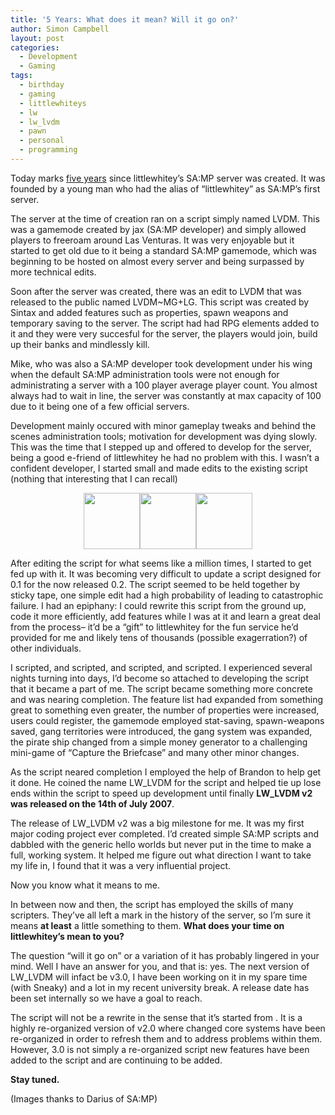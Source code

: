 ```yaml
---
title: '5 Years: What does it mean? Will it go on?'
author: Simon Campbell
layout: post
categories:
  - Development
  - Gaming
tags:
  - birthday
  - gaming
  - littlewhiteys
  - lw
  - lw_lvdm
  - pawn
  - personal
  - programming
---
```

Today marks <a href="http://digg.com/news/gaming/San_Andreas_Multiplayer_%28SA:MP%29_Released" target="_blank">five years</a> since littlewhitey’s SA:MP server was created. It was founded by a young man who had the alias of “littlewhitey” as SA:MP’s first server.

The server at the time of creation ran on a script simply named LVDM. This was a gamemode created by jax (SA:MP developer) and simply allowed players to freeroam around Las Venturas. It was very enjoyable but it started to get old due to it being a standard SA:MP gamemode, which was beginning to be hosted on almost every server and being surpassed by more technical edits.

Soon after the server was created, there was an edit to LVDM that was released to the public named LVDM~MG+LG. This script was created by Sintax and added features such as properties, spawn weapons and temporary saving to the server. The script had had RPG elements added to it and they were very succesful for the server, the players would join, build up their banks and mindlessly kill.

Mike, who was also a SA:MP developer took development under his wing when the default SA:MP administration tools were not enough for administrating a server with a 100 player average player count. You almost always had to wait in line, the server was constantly at max capacity of 100 due to it being one of a few official servers.

Development mainly occured with minor gameplay tweaks and behind the scenes administration tools; motivation for development was dying slowly. This was the time that I stepped up and offered to develop for the server, being a good e-friend of littlewhitey he had no problem with this. I wasn’t a confident developer, I started small and made edits to the existing script (nothing that interesting that I can recall)

<p style="text-align: center;">
  <a href="http://imgur.com/045Ub" target="_blank"><img class="aligncenter" alt="" src="http://web.archive.org/web/20111228044129im_/http://i.imgur.com/045Ubs.png" width="90" height="90" /></a><a href="http://imgur.com/Ujbrp" target="_blank"><img class="aligncenter" alt="" src="http://web.archive.org/web/20111228044129im_/http://i.imgur.com/Ujbrps.png" width="90" height="90" /></a><a href="http://imgur.com/UkBi2" target="_blank"><img class="aligncenter" alt="" src="http://web.archive.org/web/20111228044129im_/http://i.imgur.com/UkBi2s.png" width="90" height="90" /></a>
</p>

After editing the script for what seems like a million times, I started to get fed up with it. It was becoming very difficult to update a script designed for 0.1 for the now released 0.2. The script seemed to be held together by sticky tape, one simple edit had a high probability of leading to catastrophic failure. I had an epiphany: I could rewrite this script from the ground up, code it more efficiently, add features while I was at it and learn a great deal from the process– it’d be a “gift” to littlewhitey for the fun service he’d provided for me and likely tens of thousands (possible exagerration?) of other individuals.

I scripted, and scripted, and scripted, and scripted. I experienced several nights turning into days, I’d become so attached to developing the script that it became a part of me. The script became something more concrete and was nearing completion. The feature list had expanded from something great to something even greater, the number of properties were increased, users could register, the gamemode employed stat-saving, spawn-weapons saved, gang territories were introduced, the gang system was expanded, the pirate ship changed from a simple money generator to a challenging mini-game of “Capture the Briefcase” and many other minor changes.

As the script neared completion I employed the help of Brandon to help get it done. He coined the name LW_LVDM for the script and helped tie up lose ends within the script to speed up development until finally **LW_LVDM v2 was released on the 14th of July 2007**.

The release of LW_LVDM v2 was a big milestone for me. It was my first major coding project ever completed. I’d created simple SA:MP scripts and dabbled with the generic hello worlds but never put in the time to make a full, working system. It helped me figure out what direction I want to take my life in, I found that it was a very influential project.

Now you know what it means to me.

In between now and then, the script has employed the skills of many scripters. They’ve all left a mark in the history of the server, so I’m sure it means **at least** a little something to them. **What does your time on littlewhitey’s mean to you?**

The question “will it go on” or a variation of it has probably lingered in your mind. Well I have an answer for you, and that is: yes. The next version of LW_LVDM will infact be v3.0, I have been working on it in my spare time (with Sneaky) and a lot in my recent university break. A release date has been set internally so we have a goal to reach.

The script will not be a rewrite in the sense that it’s started from <BLANK>. It is a highly re-organized version of v2.0 where changed core systems have been re-organized in order to refresh them and to address problems within them. However, 3.0 is not simply a re-organized script new features have been added to the script and are continuing to be added.

**Stay tuned.**

(Images thanks to Darius of SA:MP)